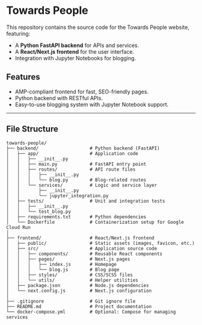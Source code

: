 # Towards People

This repository contains the source code for the Towards People website, featuring:
- A **Python FastAPI backend** for APIs and services.
- A **React/Next.js frontend** for the user interface.
- Integration with Jupyter Notebooks for blogging.

## Features
- AMP-compliant frontend for fast, SEO-friendly pages.
- Python backend with RESTful APIs.
- Easy-to-use blogging system with Jupyter Notebook support.

---

## File Structure

```plaintext
towards-people/
├── backend/                   # Python backend (FastAPI)
│   ├── app/                   # Application code
│   │   ├── __init__.py
│   │   ├── main.py            # FastAPI entry point
│   │   ├── routes/            # API route files
│   │   │   ├── __init__.py
│   │   │   └── blog.py        # Blog-related routes
│   │   └── services/          # Logic and service layer
│   │       ├── __init__.py
│   │       └── jupyter_integration.py
│   ├── tests/                 # Unit and integration tests
│   │   ├── __init__.py
│   │   └── test_blog.py
│   ├── requirements.txt       # Python dependencies
│   └── Dockerfile             # Containerization setup for Google Cloud Run
│
├── frontend/                  # React/Next.js frontend
│   ├── public/                # Static assets (images, favicon, etc.)
│   ├── src/                   # Application source code
│   │   ├── components/        # Reusable React components
│   │   ├── pages/             # Next.js pages
│   │   │   ├── index.js       # Homepage
│   │   │   └── blog.js        # Blog page
│   │   ├── styles/            # CSS/SCSS files
│   │   └── utils/             # Helper utilities
│   ├── package.json           # Node.js dependencies
│   └── next.config.js         # Next.js configuration
│
├── .gitignore                 # Git ignore file
├── README.md                  # Project documentation
└── docker-compose.yml         # Optional: Compose for managing services
```

